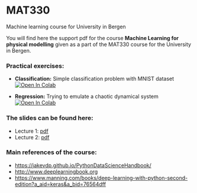 # MAT330
Machine learning course for University in Bergen

You will find here the support pdf for the course **Machine Learning for physical modelling** given as a part of the MAT330 course for the University in Bergen.

### Practical exercises:
- **Classification:** Simple classification problem with MNIST dataset [![Open In Colab](https://colab.research.google.com/assets/colab-badge.svg)](https://colab.research.google.com/github/brajard/MAT330/blob/master/practical/classification.ipynb)

- **Regression:** Trying to emulate a chaotic dynamical system [![Open In Colab](https://colab.research.google.com/assets/colab-badge.svg)](https://colab.research.google.com/github/brajard/MAT330/blob/master/practical/regression.ipynb)

### The slides can be found here:
- Lecture 1: [pdf](lecture-1.pdf)
- Lecture 2: [pdf](lecture-2.pdf)

### Main references of the course:
- <https://jakevdp.github.io/PythonDataScienceHandbook/>
- <http://www.deeplearningbook.org>
- <https://www.manning.com/books/deep-learning-with-python-second-edition?a_aid=keras&a_bid=76564dff>
